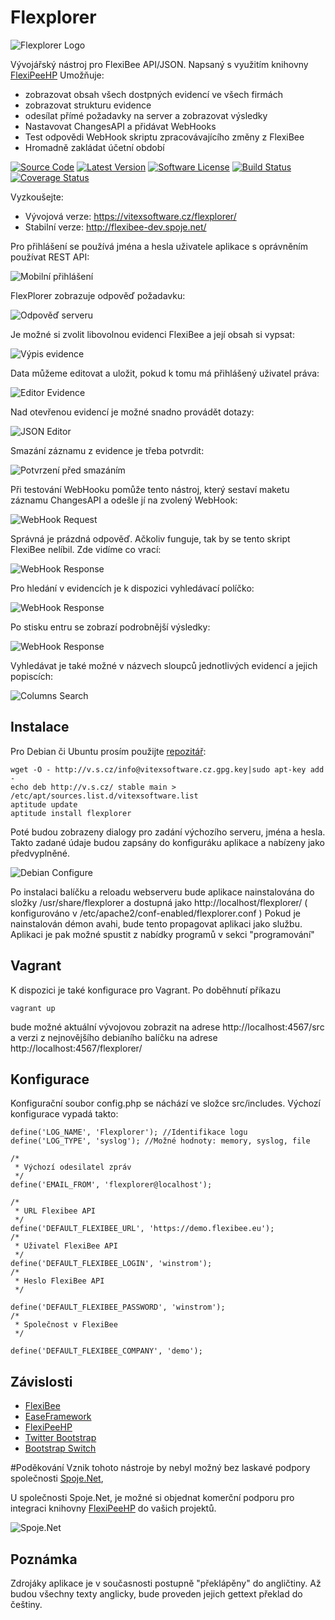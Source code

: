 Flexplorer
==========

![Flexplorer Logo](https://raw.githubusercontent.com/VitexSoftware/Flexplorer/master/src/images/flexplorer-logo.png "Project Logo")

Vývojářský nástroj pro FlexiBee API/JSON. Napsaný s využitím knihovny [FlexiPeeHP](https://github.com/Spoje-NET/FlexiPeeHP)
Umožňuje:

  * zobrazovat obsah všech dostpných evidencí ve všech firmách
  * zobrazovat strukturu evidence
  * odesílat přímé požadavky na server a zobrazovat výsledky
  * Nastavovat ChangesAPI a přidávat WebHooks
  * Test odpovědi WebHook skriptu zpracovávajícího změny z FlexiBee
  * Hromadně zakládat účetní období   

[![Source Code](http://img.shields.io/badge/source-VitexSoftware/Flexplorer-blue.svg?style=flat-square)](https://github.com/VitexSoftware/Flexplorer)
[![Latest Version](https://img.shields.io/github/release/VitexSoftware/Flexplorer.svg?style=flat-square)](https://github.com/VitexSoftware/Flexplorer/releases)
[![Software License](https://img.shields.io/badge/license-GNU-brightgreen.svg?style=flat-square)](https://github.com/VitexSoftware/Flexplorer/blob/master/LICENSE)
[![Build Status](https://img.shields.io/travis/VitexSoftware/Flexplorer/master.svg?style=flat-square)](https://travis-ci.org/VitexSoftware/Flexplorer)
[![Coverage Status](https://img.shields.io/coveralls/VitexSoftware/Flexplorer/master.svg?style=flat-square)](https://coveralls.io/r/VitexSoftware/Flexplorer?branch=master)

Vyzkoušejte: 

  * Vývojová verze: https://vitexsoftware.cz/flexplorer/ 
  * Stabilní verze: http://flexibee-dev.spoje.net/ 

Pro přihlášení se používá jména a hesla uživatele aplikace s oprávněním používat REST API:

![Mobilní přihlášení](https://raw.githubusercontent.com/VitexSoftware/Flexplorer/master/flexplorer-mobile_login.png "Screenshot přihlášení")

FlexPlorer zobrazuje odpověď požadavku:

![Odpověď serveru](https://raw.githubusercontent.com/VitexSoftware/Flexplorer/master/flexplorer-response_serveru.png "Screenshot odpovědi")

Je možné si zvolit libovolnou evidenci FlexiBee a její obsah si vypsat:

![Výpis evidence](https://raw.githubusercontent.com/VitexSoftware/Flexplorer/master/flexplorer-vypis_evidence.png "Screenshot výpisu evidence")

Data můžeme editovat a uložit, pokud k tomu má přihlášený uživatel práva:

![Editor Evidence](https://raw.githubusercontent.com/VitexSoftware/Flexplorer/master/flexplorer-editor-evidence.png "Screenshot Editoru Evidence")

Nad otevřenou evidencí je možné snadno provádět dotazy:

![JSON Editor](https://raw.githubusercontent.com/VitexSoftware/Flexplorer/master/flexplorer-json-editor.png "Screenshot JSON Editoru")

Smazání záznamu z evidence je třeba potvrdit:

![Potvrzení před smazáním](https://raw.githubusercontent.com/VitexSoftware/Flexplorer/master/flexplorer-potvrzeni-pred-smazanim.png "Přehledu a potvrzení před smazáním záznamu")

Při testování WebHooku pomůže tento nástroj, který sestaví maketu záznamu ChangesAPI a odešle jí na zvolený WebHook:

![WebHook Request](https://raw.githubusercontent.com/VitexSoftware/Flexplorer/master/flexplorer-webhook-request.png "Screenshot Požadavku na webhook")

Správná je prázdná odpověď. Ačkoliv funguje, tak by se tento skript FlexiBee nelíbil. Zde vidíme co vrací:

![WebHook Response](https://raw.githubusercontent.com/VitexSoftware/Flexplorer/master/flexplorer-webhook-response.png "Screenshot Odpovědi webhooku")

Pro hledání v evidencích je k dispozici vyhledávací políčko:

![WebHook Response](https://raw.githubusercontent.com/VitexSoftware/Flexplorer/master/flexplorer-hinter_evidence.png "Našeptávač evidencí")

Po stisku entru se zobrazí podrobnější výsledky:

![WebHook Response](https://raw.githubusercontent.com/VitexSoftware/Flexplorer/master/flexplorer-nalezene_evidence.png "Nalezené evidence")

Vyhledávat je také možné v názvech sloupců jednotlivých evidencí a jejich popiscích:

![Columns Search](https://raw.githubusercontent.com/VitexSoftware/Flexplorer/master/flexplorer-nalezene_sloupce.png "Nalezené sloupce")


Instalace
---------

Pro Debian či Ubuntu prosím použijte [repozitář](http://vitexsoftware.cz/repos.php):

    wget -O - http://v.s.cz/info@vitexsoftware.cz.gpg.key|sudo apt-key add -
    echo deb http://v.s.cz/ stable main > /etc/apt/sources.list.d/vitexsoftware.list
    aptitude update
    aptitude install flexplorer

Poté budou zobrazeny dialogy pro zadání výchozího serveru, jména a hesla.
Takto zadané údaje budou zapsány do konfiguráku aplikace a nabízeny jako 
předvyplněné.

![Debian Configure](https://raw.githubusercontent.com/VitexSoftware/Flexplorer/master/flexplorer-debian-configure.png "Konfigurace v Debianu")

Po instalaci balíčku a reloadu webserveru bude aplikace nainstalována do složky 
/usr/share/flexplorer a dostupná jako http://localhost/flexplorer/ 
( konfigurováno v  /etc/apache2/conf-enabled/flexplorer.conf ) 
Pokud je nainstalován démon avahi, bude tento propagovat aplikaci jako službu.
Aplikaci je pak možné spustit z nabídky programů v sekci "programování"

Vagrant
-------
K dispozici je také konfigurace pro Vagrant. Po doběhnutí příkazu

    vagrant up

bude možné aktuální vývojovou zobrazit na adrese http://localhost:4567/src
a verzi z nejnovějšího debianího balíčku na adrese http://localhost:4567/flexplorer/

Konfigurace
-----------

Konfigurační soubor config.php se náchází ve složce src/includes. Výchozí konfigurace vypadá takto:

    define('LOG_NAME', 'Flexplorer'); //Identifikace logu
    define('LOG_TYPE', 'syslog'); //Možné hodnoty: memory, syslog, file

    /*
     * Výchozí odesilatel zpráv
     */
    define('EMAIL_FROM', 'flexplorer@localhost');

    /*
     * URL Flexibee API
     */
    define('DEFAULT_FLEXIBEE_URL', 'https://demo.flexibee.eu');
    /*
     * Uživatel FlexiBee API
     */
    define('DEFAULT_FLEXIBEE_LOGIN', 'winstrom');
    /*
     * Heslo FlexiBee API
     */

    define('DEFAULT_FLEXIBEE_PASSWORD', 'winstrom');
    /*
     * Společnost v FlexiBee
     */

    define('DEFAULT_FLEXIBEE_COMPANY', 'demo');



Závislosti
----------
 
 * [FlexiBee](https://www.flexibee.eu/)
 * [EaseFramework](https://github.com/VitexSoftware/EaseFramework)
 * [FlexiPeeHP](https://github.com/Spoje-NET/FlexiPeeHP)
 * [Twitter Bootstrap](http://getbootstrap.com/)
 * [Bootstrap Switch](http://www.bootstrap-switch.org/)

#Poděkování
Vznik tohoto nástroje by nebyl možný bez laskavé podpory společnosti [Spoje.Net](http://www.spoje.net), 

U společnosti Spoje.Net, je možné si objednat komerční podporu pro integraci
knihovny [FlexiPeeHP](https://github.com/Spoje-NET/FlexiPeeHP) do vašich projektů. 

![Spoje.Net](https://github.com/Spoje-NET/FlexiPeeHP/raw/master/spoje-net_logo.gif "Spoje.Net")

Poznámka
--------

Zdrojáky aplikace je v současnosti postupně "překlápěny" do angličtiny. 
Až budou všechny texty anglicky, bude proveden jejich gettext překlad do češtiny.




